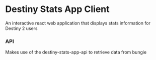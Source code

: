 # Destiny Stats App Client

An interactive react web application that displays stats information for Destiny 2 users

### API

Makes use of the destiny-stats-app-api to retrieve data from bungie
